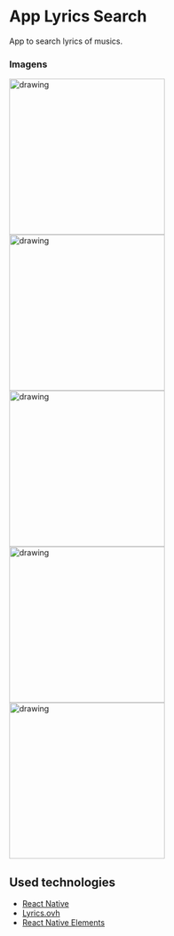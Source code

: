 # App Lyrics Search

App to search lyrics of musics.

### Imagens

<img src="https://user-images.githubusercontent.com/29691975/62827698-e7d76c00-bbaa-11e9-870e-8051d681bca1.png" alt="drawing" width="280"/> 
<img src="https://user-images.githubusercontent.com/29691975/62827683-8fa06a00-bbaa-11e9-8862-57f7b38bd00a.png" alt="drawing" width="280"/> 
<img src="https://user-images.githubusercontent.com/29691975/62827693-cf675180-bbaa-11e9-8926-76d196c7d5f8.png" alt="drawing" width="280"/> 
<img src="https://user-images.githubusercontent.com/29691975/62827690-beb6db80-bbaa-11e9-86d2-d95d0620ac06.png" alt="drawing" width="280"/> 
<img src="https://user-images.githubusercontent.com/29691975/62827695-e60da880-bbaa-11e9-8bba-3387196a483d.png" alt="drawing" width="280"/>

## Used technologies

- [React Native](https://facebook.github.io/react-native/)
- [Lyrics.ovh](https://lyricsovh.docs.apiary.io)
- [React Native Elements](https://react-native-training.github.io/react-native-elements/)

